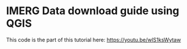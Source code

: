 # IMERG Data download guide using QGIS

This code is the part of this tutorial here: https://youtu.be/wlS1ksWytaw
